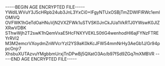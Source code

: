 -----BEGIN AGE ENCRYPTED FILE-----
YWdlLWVuY3J5cHRpb24ub3JnL3YxCi0+IFgyNTUxOSBjTmZDWlFIRWc1emlOMlVQ
OVFWK1hGeTdOaHNuVjN2VXZFWk1uSTVSK0JnCkJUa1VkRTJ0YWswK0JlZXRwVDBK
SThwWjh2T2swK1hQemVxaE5HcFNXYVEKLS0tIG4wenhodHl6ajFYNzFTREYrRVI2
M3M2emcrVXoydmZnWVcrYzI2YS9aK0kKcJFW54mmNrHy3AeGb1J/Gr94ppcOnjr7
XhsbuXUTAzvuYMgbbmUrxjTnDPwBj5QXatO3Ao/b97fSd9ZGq7mXMBVR
-----END AGE ENCRYPTED FILE-----
